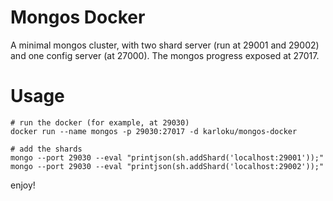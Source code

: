 # Mongos Docker

A minimal mongos cluster, with two shard server (run at 29001 and 29002) and one config server (at 27000). The mongos progress exposed at 27017.

# Usage

```
# run the docker (for example, at 29030)
docker run --name mongos -p 29030:27017 -d karloku/mongos-docker

# add the shards
mongo --port 29030 --eval "printjson(sh.addShard('localhost:29001'));"
mongo --port 29030 --eval "printjson(sh.addShard('localhost:29002'));"
```

enjoy!